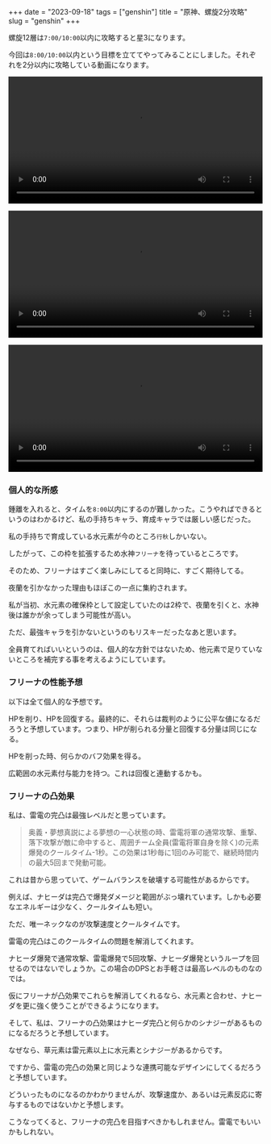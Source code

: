 +++
date = "2023-09-18"
tags = ["genshin"]
title = "原神、螺旋2分攻略"
slug = "genshin"
+++

螺旋12層は`7:00/10:00`以内に攻略すると星3になります。

今回は`8:00/10:00`以内という目標を立ててやってみることにしました。それぞれを2分以内に攻略している動画になります。

<video controls style="width:100%;"><source src="https://raw.githubusercontent.com/syui/img/master/movie/genshin_rasen_20230901_0001.mp4"></video>

<video controls style="width:100%;"><source src="https://raw.githubusercontent.com/syui/img/master/movie/genshin_rasen_20230901_0002.mp4"></video>

<video controls style="width:100%;"><source src="https://raw.githubusercontent.com/syui/img/master/movie/genshin_rasen_20230901_0003.mp4"></video>

### 個人的な所感

鍾離を入れると、タイムを`8:00`以内にするのが難しかった。こうやればできるというのはわかるけど、私の手持ちキャラ、育成キャラでは厳しい感じだった。

私の手持ちで育成している水元素が今のところ`行秋`しかいない。

したがって、この枠を拡張するため水神`フリーナ`を待っているところです。

そのため、フリーナはすごく楽しみにしてると同時に、すごく期待してる。

夜蘭を引かなかった理由もほぼこの一点に集約されます。

私が当初、水元素の確保枠として設定していたのは2枠で、夜蘭を引くと、水神後は誰かが余ってしまう可能性が高い。

ただ、最強キャラを引かないというのもリスキーだったなあと思います。

全員育てればいいというのは、個人的な方針ではないため、他元素で足りていないところを補完する事を考えるようにしています。

### フリーナの性能予想

以下は全て個人的な予想です。

HPを削り、HPを回復する。最終的に、それらは裁判のように公平な値になるだろうと予想しています。つまり、HPが削られる分量と回復する分量は同じになる。

HPを削った時、何らかのバフ効果を得る。

広範囲の水元素付与能力を持つ。これは回復と連動するかも。

### フリーナの凸効果

私は、雷電の完凸は最強レベルだと思っています。

> 奥義・夢想真説による夢想の一心状態の時、雷電将軍の通常攻撃、重撃、落下攻撃が敵に命中すると、周囲チーム全員(雷電将軍自身を除く)の元素爆発のクールタイム-1秒。この効果は1秒毎に1回のみ可能で、継続時間内の最大5回まで発動可能。

これは昔から思っていて、ゲームバランスを破壊する可能性があるからです。

例えば、ナヒーダは完凸で爆発ダメージと範囲がぶっ壊れています。しかも必要なエネルギーは少なく、クールタイムも短い。

ただ、唯一ネックなのが攻撃速度とクールタイムです。

雷電の完凸はこのクールタイムの問題を解消してくれます。

ナヒーダ爆発で通常攻撃、雷電爆発で5回攻撃、ナヒーダ爆発というループを回せるのではないでしょうか。この場合のDPSとお手軽さは最高レベルのものなのでは。

仮にフリーナが凸効果でこれらを解消してくれるなら、水元素と合わせ、ナヒーダを更に強く使うことができるようになります。

そして、私は、フリーナの凸効果はナヒーダ完凸と何らかのシナジーがあるものになるだろうと予想しています。

なぜなら、草元素は雷元素以上に水元素とシナジーがあるからです。

ですから、雷電の完凸の効果と同じような連携可能なデザインにしてくるだろうと予想しています。

どういったものになるのかわかりませんが、攻撃速度か、あるいは元素反応に寄与するものではないかと予想します。

こうなってくると、フリーナの完凸を目指すべきかもしれません。雷電でもいいかもしれない。

